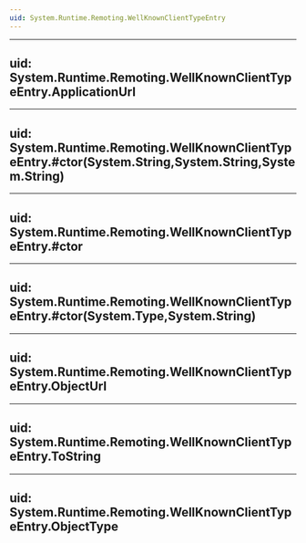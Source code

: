 ```yaml
---
uid: System.Runtime.Remoting.WellKnownClientTypeEntry
---
```


---
uid: System.Runtime.Remoting.WellKnownClientTypeEntry.ApplicationUrl
---

---
uid: System.Runtime.Remoting.WellKnownClientTypeEntry.#ctor(System.String,System.String,System.String)
---

---
uid: System.Runtime.Remoting.WellKnownClientTypeEntry.#ctor
---

---
uid: System.Runtime.Remoting.WellKnownClientTypeEntry.#ctor(System.Type,System.String)
---

---
uid: System.Runtime.Remoting.WellKnownClientTypeEntry.ObjectUrl
---

---
uid: System.Runtime.Remoting.WellKnownClientTypeEntry.ToString
---

---
uid: System.Runtime.Remoting.WellKnownClientTypeEntry.ObjectType
---
